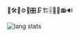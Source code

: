 🎹🛠️🧰⚙️🔧🎛️🗜️🏗️🎚️📼🧲📻🔊

![lang stats](https://github-readme-stats.vercel.app/api/top-langs/?username=felix-lipski&layout=compact&count_private=true&langs_count=10&exclude_repo=wiki-to-anki,pixi-calendar-react,react-task-solution,pixi-calendar)

<!--
**felix-lipski/felix-lipski** is a ✨ _special_ ✨ repository because its `README.md` (this file) appears on your GitHub profile.

Here are some ideas to get you started:

- 🔭 I’m currently working on ...
- 🌱 I’m currently learning ...
- 👯 I’m looking to collaborate on ...
- 🤔 I’m looking for help with ...
- 💬 Ask me about ...
- 📫 How to reach me: ...
- 😄 Pronouns: ...
- ⚡ Fun fact: ...
-->
